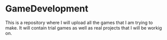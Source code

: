 # GameDevelopment
This is a repository where I will upload all the games that I am trying to make.
It will contain trial games as well as real projects that I will be workig on.
